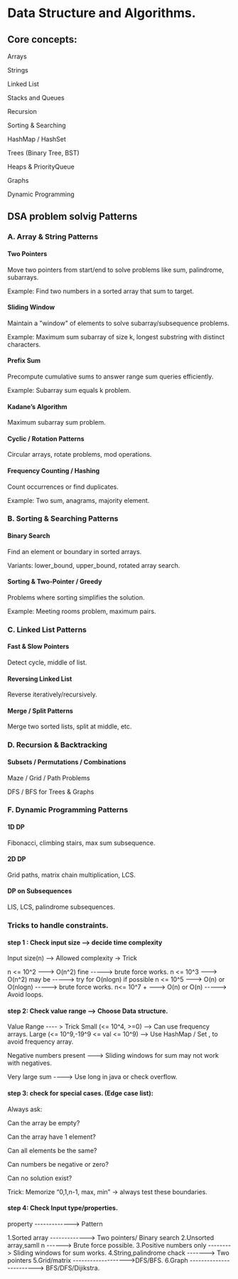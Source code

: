 # Data Structure and Algorithms.

## Core concepts:

Arrays

Strings

Linked List

Stacks and Queues

Recursion

Sorting & Searching

HashMap / HashSet

Trees (Binary Tree, BST)

Heaps & PriorityQueue

Graphs

Dynamic Programming

## DSA problem solvig Patterns

### A. Array & String Patterns

#### Two Pointers

Move two pointers from start/end to solve problems like sum, palindrome, subarrays.

Example: Find two numbers in a sorted array that sum to target.

#### Sliding Window

Maintain a "window" of elements to solve subarray/subsequence problems.

Example: Maximum sum subarray of size k, longest substring with distinct characters.

#### Prefix Sum

Precompute cumulative sums to answer range sum queries efficiently.

Example: Subarray sum equals k problem.

#### Kadane’s Algorithm

Maximum subarray sum problem.

#### Cyclic / Rotation Patterns

Circular arrays, rotate problems, mod operations.

#### Frequency Counting / Hashing

Count occurrences or find duplicates.

Example: Two sum, anagrams, majority element.

### B. Sorting & Searching Patterns

#### Binary Search

Find an element or boundary in sorted arrays.

Variants: lower_bound, upper_bound, rotated array search.

#### Sorting & Two-Pointer / Greedy

Problems where sorting simplifies the solution.

Example: Meeting rooms problem, maximum pairs.

### C. Linked List Patterns

#### Fast & Slow Pointers

Detect cycle, middle of list.

#### Reversing Linked List

Reverse iteratively/recursively.

#### Merge / Split Patterns

Merge two sorted lists, split at middle, etc.

### D. Recursion & Backtracking

#### Subsets / Permutations / Combinations

Maze / Grid / Path Problems

DFS / BFS for Trees & Graphs

### F. Dynamic Programming Patterns

#### 1D DP

Fibonacci, climbing stairs, max sum subsequence.

#### 2D DP

Grid paths, matrix chain multiplication, LCS.

#### DP on Subsequences

LIS, LCS, palindrome subsequences.

### Tricks to handle constraints.

#### step 1 : Check input size --> decide time complexity

Input size(n) --> Allowed complexity -> Trick

n <= 10^2 ---> O(n^2) fine -----> brute force works.
n <= 10^3 ---> O(n^2) may be -----> try for O(nlogn) if possible
n <= 10^5 ---> O(n) or O(nlogn) -----> brute force works.
n<= 10^7 + ---> O(n) or O(n) -----> Avoid loops.

#### step 2: Check value range --> Choose Data structure.

Value Range ---- > Trick
Small (<= 10^4, >=0) --> Can use frequency arrays.
Large (<= 10^9,-19^9 <= val <= 10^9) --> Use HashMap / Set , to avoid frequency array.

Negative numbers present ---> Sliding windows for sum may not work with negatives.

Very large sum ----> Use long in java or check overflow.

#### step 3: check for special cases. (Edge case list):

Always ask:

Can the array be empty?

Can the array have 1 element?

Can all elements be the same?

Can numbers be negative or zero?

Can no solution exist?

Trick: Memorize “0,1,n-1, max, min” → always test these boundaries.

#### step 4: Check Input type/properties.

property -------------> Pattern

1.Sorted array -------------> Two pointers/ Binary search
2.Unsorted array,samll n ------> Brute force possible.
3.Positive numbers only --------> Sliding windows for sum works.
4.String,palindrome chack -------> Two pointers
5.Grid/matrix ------------------->DFS/BFS.
6.Graph ------------------------> BFS/DFS/Dijikstra.
